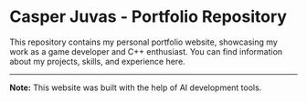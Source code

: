 # Casper Juvas - Portfolio Repository

This repository contains my personal portfolio website, showcasing my work as a game developer and C++ enthusiast. You can find information about my projects, skills, and experience here.

---

**Note:** This website was built with the help of AI development tools.